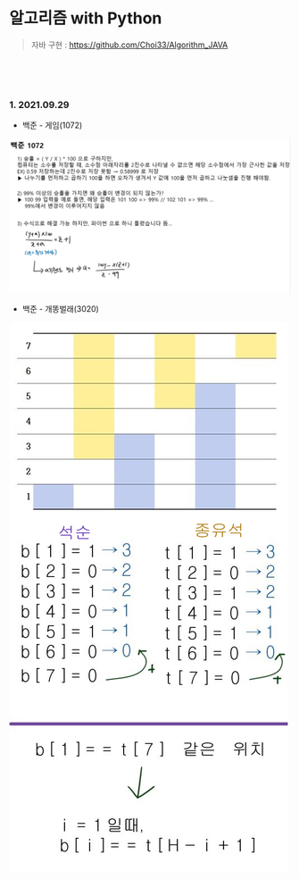 # 알고리즘 with Python

> 자바 구현 : https://github.com/Choi33/Algorithm_JAVA
<br>
<br>
<br>

### 1. 2021.09.29

- 백준 - 게임(1072)

![1072](./이미지/1072.PNG)

- 백준 - 개똥벌래(3020)

![3020](./이미지/3020.jpg)

